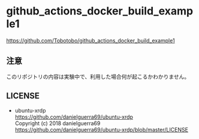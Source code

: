 # github_actions_docker_build_example1

https://github.com/Tobotobo/github_actions_docker_build_example1

## 注意
このリポジトリの内容は実験中で、利用した場合何が起こるかわかりません。



## LICENSE
- ubuntu-xrdp  
    https://github.com/danielguerra69/ubuntu-xrdp  
    Copyright (c) 2018 danielguerra69
    https://github.com/danielguerra69/ubuntu-xrdp/blob/master/LICENSE